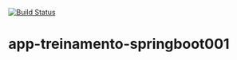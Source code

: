 [![Build Status](https://travis-ci.org/marciogreison/app-treinamento-springboot001.svg?branch=master)](https://travis-ci.org/marciogreison/app-treinamento-springboot001)

# app-treinamento-springboot001
